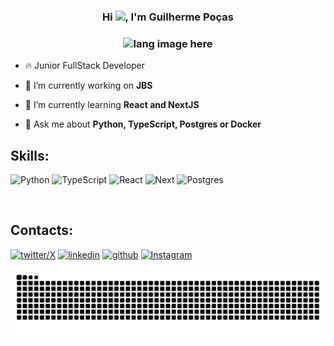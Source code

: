 <h3 align="center">Hi <img src="https://raw.githubusercontent.com/kaueMarques/kaueMarques/master/hi.gif" height="20px">, I'm Guilherme Poças</h3>
<h3 align="center"><img width="30%" src="https://github.com/alansmathew/alansmathew/raw/master/lang.gif" alt="lang image here" /></h3>

 
- 🔥 Junior FullStack Developer
  
- 🚚 I’m currently working on **JBS** 

- 🔭 I’m currently learning **React and NextJS**

- 💬 Ask me about **Python, TypeScript, Postgres or Docker**


## Skills:
  ![Python](https://img.shields.io/badge/python-3670A0?style=for-the-badge&logo=python&logoColor=ffdd54)
  ![TypeScript](https://img.shields.io/badge/typescript-%23007ACC.svg?style=for-the-badge&logo=typescript&logoColor=white)
  ![React](https://img.shields.io/badge/React-20232A?style=for-the-badge&logo=react&logoColor=61DAFB)
  ![Next](https://img.shields.io/badge/Next-black?style=for-the-badge&logo=next.js&logoColor=white)
  ![Postgres](https://img.shields.io/badge/postgres-%23316192.svg?style=for-the-badge&logo=postgresql&logoColor=white)

<br>

## Contacts:

[![twitter/X](https://img.shields.io/badge/Twitter-000000?style=for-the-badge&logo=X&logoColor=white)](https://twitter.com/gpocas_3301)
[![linkedin](https://img.shields.io/badge/LinkedIn-0077B5?style=for-the-badge&logo=linkedin&logoColor=white)](https://www.linkedin.com/in/guilherme-po%C3%A7as-0226a4266/)
[![github](https://img.shields.io/badge/GitHub-100000?style=for-the-badge&logo=github&logoColor=white)](https://github.com/Gpocas)
[![Instagram](https://img.shields.io/badge/-Instagram-%23E4405F?style=for-the-badge&logo=instagram&logoColor=white)](https://www.instagram.com/pocaas_3301/)




<picture>
  <source media="(prefers-color-scheme: dark)" srcset="https://raw.githubusercontent.com/gpocas/gpocas/output/github-contribution-grid-snake-dark.svg">
  <source media="(prefers-color-scheme: light)" srcset="https://raw.githubusercontent.com/gpocas/gpocas/output/github-contribution-grid-snake.svg">
  <img alt="github contribution grid snake animation" src="https://raw.githubusercontent.com/gpocas/gpocas/output/github-contribution-grid-snake.svg">
</picture>

